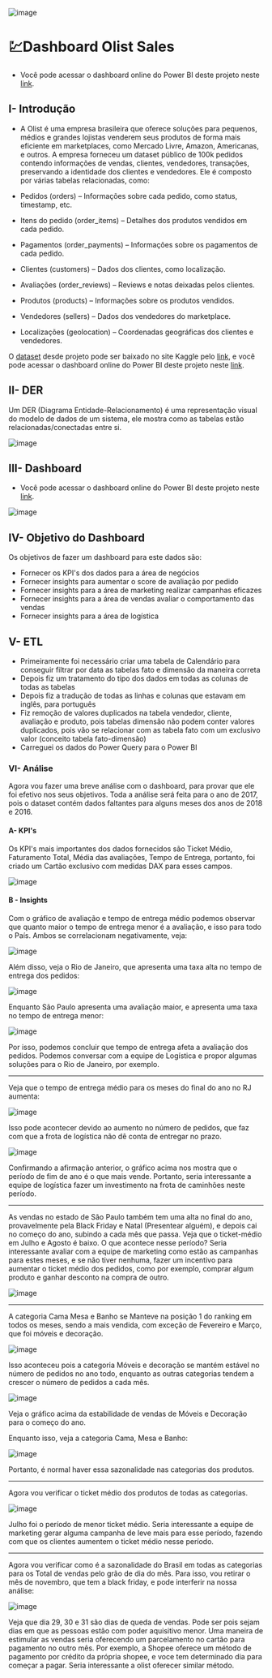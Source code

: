 ![image](https://github.com/user-attachments/assets/34c03178-fe24-4300-95f8-7df6fcf75b4c)



# 💹Dashboard Olist Sales

- Você pode acessar o dashboard online do Power BI deste projeto neste [link](https://app.powerbi.com/view?r=eyJrIjoiZGY0YTAzMzctZmVhYi00NDFkLTkzYWYtMTgwZDcxMzE2ZGM3IiwidCI6IjRmZDUyYzZkLTcwMDctNDc1NS04NWZhLTI1Zjg2ZTcxYWVjNyJ9).

## I- Introdução
- A Olist é uma empresa brasileira que oferece soluções para pequenos, médios e grandes lojistas venderem seus produtos de forma mais eficiente em marketplaces, como Mercado Livre, Amazon, Americanas, e outros. A empresa forneceu um dataset público de 100k pedidos contendo informações de vendas, clientes, vendedores, transações, preservando a identidade dos clientes e vendedores. Ele é composto por várias tabelas relacionadas, como:

- Pedidos (orders) – Informações sobre cada pedido, como status, timestamp, etc.
- Itens do pedido (order_items) – Detalhes dos produtos vendidos em cada pedido.
- Pagamentos (order_payments) – Informações sobre os pagamentos de cada pedido.
- Clientes (customers) – Dados dos clientes, como localização.
- Avaliações (order_reviews) – Reviews e notas deixadas pelos clientes.
- Produtos (products) – Informações sobre os produtos vendidos.
- Vendedores (sellers) – Dados dos vendedores do marketplace.
- Localizações (geolocation) – Coordenadas geográficas dos clientes e vendedores.

O [dataset](https://www.kaggle.com/datasets/olistbr/brazilian-ecommerce) desde projeto pode ser baixado no site Kaggle pelo [link](https://www.kaggle.com/datasets/olistbr/brazilian-ecommerce), e você pode acessar o dashboard online do Power BI deste projeto neste [link](https://app.powerbi.com/view?r=eyJrIjoiZGY0YTAzMzctZmVhYi00NDFkLTkzYWYtMTgwZDcxMzE2ZGM3IiwidCI6IjRmZDUyYzZkLTcwMDctNDc1NS04NWZhLTI1Zjg2ZTcxYWVjNyJ9).

## II- DER
Um DER (Diagrama Entidade-Relacionamento) é uma representação visual do modelo de dados de um sistema, ele mostra como as tabelas estão relacionadas/conectadas entre si.

![image](https://github.com/user-attachments/assets/69dc16fe-5a18-4d58-893d-0f81194bac80)




## III- Dashboard
- Você pode acessar o dashboard online do Power BI deste projeto neste [link](https://app.powerbi.com/view?r=eyJrIjoiZGY0YTAzMzctZmVhYi00NDFkLTkzYWYtMTgwZDcxMzE2ZGM3IiwidCI6IjRmZDUyYzZkLTcwMDctNDc1NS04NWZhLTI1Zjg2ZTcxYWVjNyJ9).

![image](https://github.com/user-attachments/assets/6f23cb4d-740b-4398-945f-4ac472a6bf4e)






## IV- Objetivo do Dashboard
Os objetivos de fazer um dashboard para este dados são:
- Fornecer os KPI's dos dados para a área de negócios
- Fornecer insights para aumentar o score de avaliação por pedido
- Fornecer insights para a área de marketing realizar campanhas eficazes
- Fornecer insights para a área de vendas avaliar o comportamento das vendas
- Fornecer insights para a área de logística



## V- ETL

- Primeiramente foi necessário criar uma tabela de Calendário para conseguir filtrar por data as tabelas fato e dimensão da maneira correta
- Depois fiz um tratamento do tipo dos dados em todas as colunas de todas as tabelas
- Depois fiz a tradução de todas as linhas e colunas que estavam em inglês, para português
- Fiz remoção de valores duplicados na tabela vendedor, cliente, avaliação e produto, pois tabelas dimensão não podem conter valores duplicados, pois vão se relacionar com as tabela fato com um exclusivo valor (conceito tabela fato-dimensão)
- Carreguei os dados do Power Query para o Power BI


### VI- Análise

Agora vou fazer uma breve análise com o dashboard, para provar que ele foi efetivo nos seus objetivos. Toda a análise será feita para o ano de 2017, pois o dataset contém dados faltantes para alguns meses dos anos de 2018 e 2016.

#### A- KPI's

Os KPI's mais importantes dos dados fornecidos são Ticket Médio, Faturamento Total, Média das avaliações, Tempo de Entrega, portanto, foi criado um Cartão exclusivo com medidas DAX para esses campos.

![image](https://github.com/user-attachments/assets/daf3272f-0deb-4abe-b884-97d5d54f5d63)

#### B - Insights

Com o gráfico de avaliação e tempo de entrega médio podemos observar que quanto maior o tempo de entrega menor é a avaliação, e isso para todo o País. Ambos se correlacionam negativamente, veja:

![image](https://github.com/user-attachments/assets/3c54b4ab-507f-477e-913b-7ab50484676e)


Além disso, veja o Rio de Janeiro, que apresenta uma taxa alta no tempo de entrega dos pedidos:

![image](https://github.com/user-attachments/assets/6fa2eb76-4dda-4fc5-ada9-06d6da80c7cc)

Enquanto São Paulo apresenta uma avaliação maior, e apresenta uma taxa no tempo de entrega menor:

![image](https://github.com/user-attachments/assets/adfb44db-b3e7-4747-8c30-836a5313a314)

Por isso, podemos concluir que tempo de entrega afeta a avaliação dos pedidos. Podemos conversar com a equipe de Logística e propor algumas soluções para o Rio de Janeiro, por exemplo.

---

Veja que o tempo de entrega médio para os meses do final do ano no RJ aumenta:

![image](https://github.com/user-attachments/assets/4b317f6f-58e6-4cfe-a685-c7241805819b)

Isso pode acontecer devido ao aumento no número de pedidos, que faz com que a frota de logística não dê conta de entregar no prazo.

![image](https://github.com/user-attachments/assets/abc6d120-c982-485e-8992-540cf18d54f1)


Confirmando a afirmação anterior, o gráfico acima nos mostra que o período de fim de ano é o que mais vende. Portanto, seria interessante a equipe de logística fazer um investimento na frota de caminhões neste período.


---

As vendas no estado de São Paulo também tem uma alta no final do ano, provavelmente pela Black Friday e Natal (Presentear alguém), e depois cai no começo do ano, subindo a cada mês que passa. Veja que o ticket-médio em Julho e Agosto é baixo. O que acontece nesse período? Seria interessante avaliar com a equipe de marketing como estão as campanhas para estes meses, e se não tiver nenhuma, fazer um incentivo para aumentar o ticket médio dos pedidos, como por exemplo, comprar algum produto e ganhar desconto na compra de outro.

![image](https://github.com/user-attachments/assets/c846965f-1e7e-4c1b-962f-d46bc5ae6e22)

---

A categoria Cama Mesa e Banho se Manteve na posição 1 do ranking em todos os meses, sendo a mais vendida, com exceção de Fevereiro e Março, que foi móveis e decoração.

![image](https://github.com/user-attachments/assets/ab3d74f2-fc13-4c2b-b3a1-352376c21783)

Isso aconteceu pois a categoria Móveis e decoração se mantém estável no número de pedidos no ano todo, enquanto as outras categorias tendem a crescer o número de pedidos a cada mês.

![image](https://github.com/user-attachments/assets/865e9974-db06-4ba7-be7f-2884bfe3adbf)

Veja o gráfico acima da estabilidade de vendas de Móveis e Decoração para o começo do ano.

Enquanto isso, veja a categoria Cama, Mesa e Banho:

![image](https://github.com/user-attachments/assets/52172f6e-2c21-45a8-9e33-6116868c63c7)


Portanto, é normal haver essa sazonalidade nas categorias dos produtos.

---

Agora vou verificar o ticket médio dos produtos de todas as categorias.

![image](https://github.com/user-attachments/assets/0a3f886d-6b96-4b61-8e2a-d386b232f1e3)


Julho foi o período de menor ticket médio. Seria interessante a equipe de marketing gerar alguma campanha de leve mais para esse período, fazendo com que os clientes aumentem o ticket médio nesse período.

---
Agora vou verificar como é a sazonalidade do Brasil em todas as categorias para os Total de vendas pelo grão de dia do mês. Para isso, vou retirar o mês de novembro, que tem a black friday, e pode interferir na nossa análise:

![image](https://github.com/user-attachments/assets/db03223a-4251-4882-a136-2d44c011851b)

Veja que dia 29, 30 e 31 são dias de queda de vendas. Pode ser pois sejam dias em que as pessoas estão com poder aquisitivo menor. Uma maneira de estimular as vendas seria oferecendo um parcelamento no cartão para pagamento no outro mês. Por exemplo, a Shopee oferece um método de pagamento por crédito da própria shopee, e voce tem determinado dia para começar a pagar. Seria interessante a olist oferecer similar método.




